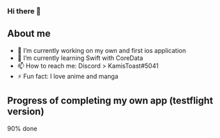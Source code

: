 ### Hi there 👋

<!--
**kamistoast/kamistoast** is a ✨ _special_ ✨ repository because its `README.md` (this file) appears on your GitHub profile.

Here are some ideas to get you started:

- 🔭 I’m currently working on ....
- 🌱 I’m currently learning ...
- 👯 I’m looking to collaborate on ...
- 🤔 I’m looking for help with ...
- 💬 Ask me about ...
- 📫 How to reach me: ...
- 😄 Pronouns: ...
- ⚡ Fun fact: ...
-->

## About me

- 🔭 I’m currently working on my own and first ios application
- 🌱 I’m currently learning Swift with CoreData
- 📫 How to reach me: Discord > KamisToast#5041
- ⚡ Fun fact: I love anime and manga

## Progress of completing my own app (testflight version)

90% done
